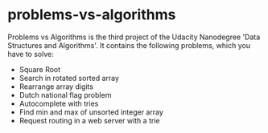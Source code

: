 # problems-vs-algorithms

Problems vs Algorithms is the third project of the Udacity Nanodegree 'Data Structures and Algorithms'. It contains the 
following problems, which you have to solve: 

- Square Root
- Search in rotated sorted array
- Rearrange array digits
- Dutch national flag problem
- Autocomplete with tries
- Find min and max of unsorted integer array
- Request routing in a web server with a trie
